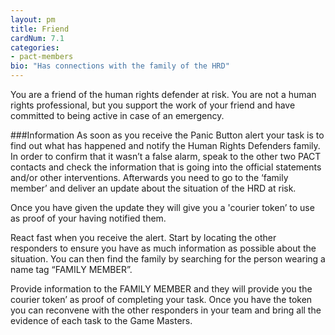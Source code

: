 ```yaml
---
layout: pm
title: Friend
cardNum: 7.1
categories:
- pact-members
bio: "Has connections with the family of the HRD"
---
```

You are a friend of the human rights defender at risk. You are not a human rights professional, but you support the work of your friend and have committed to being active in case of an emergency.

###Information
As soon as you receive the Panic Button alert your task is to find out what has happened and notify the Human Rights Defenders family. In order to confirm that it wasn’t a false alarm, speak to the other two PACT contacts and check the information that is going into the official statements and/or other interventions. Afterwards you need to go to the ‘family member’ and deliver an update about the situation of the HRD at risk.

Once you have given the update they will give you a 'courier token’ to use as proof of your having notified them.

React fast when you receive the alert. Start by locating the other responders to ensure you have as much information as possible about the situation. You can then find the family by searching for the person wearing a name tag “FAMILY MEMBER”.

Provide information to the FAMILY MEMBER and they will provide you the courier token’ as proof of completing your task. Once you have the token you can reconvene with the other responders in your team and bring all the evidence of each task to the Game Masters.
